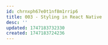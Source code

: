 ```yaml
---
id: chrnxph67e0t1nf8m1rrip6
title: 003 - Styling in React Native
desc: ''
updated: 1747183732330
created: 1747183724236
---
```

